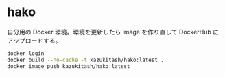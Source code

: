 # hako

自分用の Docker 環境。環境を更新したら image を作り直して DockerHub にアップロードする。

```bash
docker login
docker build --no-cache -t kazukitash/hako:latest .
docker image push kazukitash/hako:latest
```
